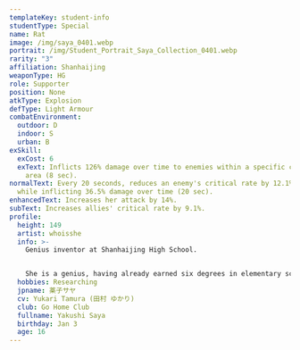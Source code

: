```yaml
---
templateKey: student-info
studentType: Special
name: Rat
image: /img/saya_0401.webp
portrait: /img/Student_Portrait_Saya_Collection_0401.webp
rarity: "3"
affiliation: Shanhaijing
weaponType: HG
role: Supporter
position: None
atkType: Explosion
defType: Light Armour
combatEnvironment:
  outdoor: D
  indoor: S
  urban: B
exSkill:
  exCost: 6
  exText: Inflicts 126% damage over time to enemies within a specific circular
    area (8 sec).
normalText: Every 20 seconds, reduces an enemy's critical rate by 12.1% (20 sec)
  while inflicting 36.5% damage over time (20 sec).
enhancedText: Increases her attack by 14%.
subText: Increases allies' critical rate by 9.1%.
profile:
  height: 149
  artist: whoisshe
  info: >-
    Genius inventor at Shanhaijing High School.


    She is a genius, having already earned six degrees in elementary school, but rather than being a genius, she is known as a troublemaker who bullies and causes problems for others. Saya has been good friends with Nezusuke, the mouse she always carries with her, since they were children, and he is like family to her.
  hobbies: Researching
  jpname: 薬子サヤ
  cv: Yukari Tamura (田村 ゆかり)
  club: Go Home Club
  fullname: Yakushi Saya
  birthday: Jan 3
  age: 16
---
```

